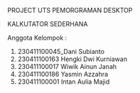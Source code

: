 PROJECT UTS PEMORGRAMAN DESKTOP

KALKUTATOR SEDERHANA

Anggota Kelompok :

1. 230411100045_Dani Subianto
2. 230411100163 Hengki Dwi Kurniawan
3. 230411100017 Wiwik Ainun Janah
4. 230411100186 Yasmin Azzahra
5. 230411100001 Intan Aulia Majid
